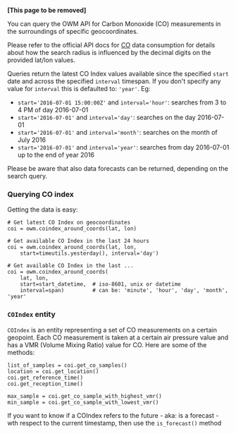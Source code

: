 **[This page to be removed]**

You can query the OWM API for Carbon Monoxide (CO) measurements in the surroundings of specific geocoordinates.

Please refer to the official API docs for [CO](http://openweathermap.org/api/pollution/v1/co) data consumption for details about how the search radius is influenced by the decimal digits on the provided lat/lon values.

Queries return the latest CO Index values available since the specified
`start` date and across the specified `interval` timespan. If you don't
specify any value for `interval` this is defaulted to: `'year'`.
Eg:

  - `start='2016-07-01 15:00:00Z'` and `interval='hour'`: searches from 3 to 4 PM of day 2016-07-01
  - `start='2016-07-01'` and `interval='day'`: searches on the day 2016-07-01
  - `start='2016-07-01'` and `interval='month'`: searches on the month of July 2016
  - `start='2016-07-01'` and `interval='year'`: searches from day 2016-07-01 up to the end of year 2016

Please be aware that also data forecasts can be returned, depending on the search query.


### Querying CO index

Getting the data is easy:
```
# Get latest CO Index on geocoordinates
coi = owm.coindex_around_coords(lat, lon)

# Get available CO Index in the last 24 hours
coi = owm.coindex_around_coords(lat, lon,
    start=timeutils.yesterday(), interval='day')

# Get available CO Index in the last ...
coi = owm.coindex_around_coords(
    lat, lon,
    start=start_datetime,  # iso-8601, unix or datetime
    interval=span)         # can be: 'minute', 'hour', 'day', 'month', 'year'
```


### `COIndex` entity
`COIndex` is an entity representing a set of CO measurements on a certain geopoint.
Each CO measurement is taken at a certain air pressure value and has a VMR (Volume Mixing Ratio) value
for CO. Here are some of the methods:

```
list_of_samples = coi.get_co_samples()
location = coi.get_location()
coi.get_reference_time()
coi.get_reception_time()

max_sample = coi.get_co_sample_with_highest_vmr()
min_sample = coi.get_co_sample_with_lowest_vmr()
```

If you want to know if a COIndex refers to the future - aka: is a forecast - wth respect to the
current timestamp, then use the `is_forecast()` method
